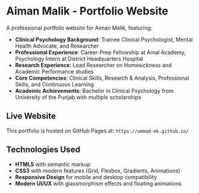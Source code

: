 # Aiman Malik - Portfolio Website

A professional portfolio website for Aiman Malik, featuring:

- **Clinical Psychology Background**: Trainee Clinical Psychologist, Mental Health Advocate, and Researcher
- **Professional Experience**: Career-Prep Fellowship at Amal Academy, Psychology Intern at District Headquarters Hospital
- **Research Experience**: Lead Researcher on Homesickness and Academic Performance studies
- **Core Competencies**: Clinical Skills, Research & Analysis, Professional Skills, and Continuous Learning
- **Academic Achievements**: Bachelor in Clinical Psychology from University of the Punjab with multiple scholarships

## Live Website

This portfolio is hosted on GitHub Pages at: `https://ummad-mk.github.io/`

## Technologies Used

- **HTML5** with semantic markup
- **CSS3** with modern features (Grid, Flexbox, Gradients, Animations)
- **Responsive Design** for mobile and desktop compatibility
- **Modern UI/UX** with glassmorphism effects and floating animations

